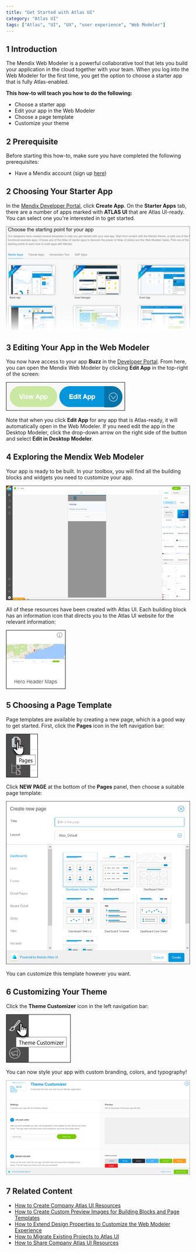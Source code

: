 ```yaml
---
title: "Get Started with Atlas UI"
category: "Atlas UI"
tags: ["Atlas", "UI", "UX", "user experience", "Web Modeler"]
---
```


## 1 Introduction

The Mendix Web Modeler is a powerful collaborative tool that lets you build your application in the cloud together with your team. When you log into the Web Modeler for the first time, you get the option to choose a starter app that is fully Atlas-enabled.

**This how-to will teach you how to do the following:**

* Choose a starter app
* Edit your app in the Web Modeler
* Choose a page template
* Customize your theme

## 2 Prerequisite

Before starting this how-to, make sure you have completed the following prerequisites:

* Have a Mendix account (sign up [here](https://www.mendix.com/try))

## 2 Choosing Your Starter App

In the [Mendix Developer Portal](https://sprintr.home.mendix.com/index.html), click **Create App**. On the **Starter Apps** tab, there are a number of apps marked with **ATLAS UI** that are Atlas UI-ready. You can select one you're interested in to get started.

![](attachments/howto/start_choose_your_starter_app.png)

## 3 Editing Your App in the Web Modeler

You now have access to your app **Buzz** in the [Developer Portal](https://sprintr.home.mendix.com/index.html). From here, you can open the Mendix Web Modeler by clicking **Edit App** in the top-right of the screen:

![](attachments/howto/start_edit_your_app.png)

Note that when you click **Edit App** for any app that is Atlas-ready, it will automatically open in the Web Modeler. If you need edit the app in the Desktop Modeler, click the drop-down arrow on the right side of the button and select **Edit in Desktop Modeler**.

## 4 Exploring the Mendix Web Modeler

Your app is ready to be built. In your toolbox, you will find all the building blocks and widgets you need to customize your app. 

![](attachments/howto/start_explore_the_mendix_wm.png)

All of these resources have been created with Atlas UI. Each building block has an information icon that directs you to the Atlas UI website for the relevant information:

![](attachments/howto/building-block.png)

## 5 Choosing a Page Template

Page templates are available by creating a new page, which is a good way to get started. First, click the **Pages** icon in the left navigation bar:

![](attachments/howto/pages.png)

Click **NEW PAGE** at the bottom of the **Pages** panel, then choose a suitable page template:

![](attachments/howto/start_choose_a_page_template.png)

You can customize this template however you want.

## 6 Customizing Your Theme

Click the **Theme Customizer** icon in the left navigation bar:

![](attachments/howto/theme-customizer.png)

You can now style your app with custom branding, colors, and typography!

![](attachments/howto/start_customize_your_theme.png)

## 7 Related Content

* [How to Create Company Atlas UI Resources](create-company-atlas-ui-resources)
* [How to Create Custom Preview Images for Building Blocks and Page Templates](create-custom-preview-images-for-building-blocks-and-page-templates)
* [How to Extend Design Properties to Customize the Web Modeler Experience](extend-design-properties-to-customize-the-web-modeler-experience)
* [How to Migrate Existing Projects to Atlas UI](migrate-existing-projects-to-atlasui)
* [How to Share Company Atlas UI Resources](share-company-atlas-ui-resources)